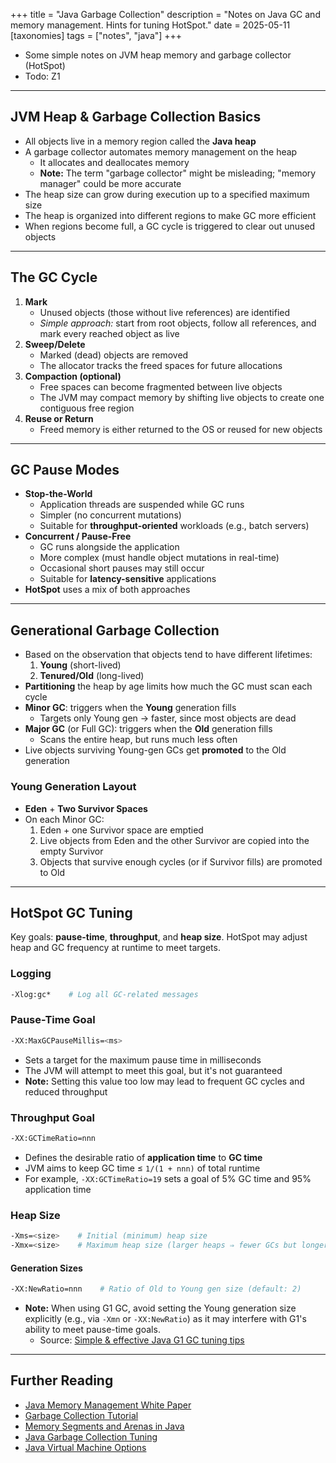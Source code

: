 +++
title = "Java Garbage Collection"
description = "Notes on Java GC and memory management. Hints for tuning HotSpot."
date = 2025-05-11
[taxonomies]
tags = ["notes", "java"]
+++

- Some simple notes on JVM heap memory and garbage collector (HotSpot)
- Todo: Z1

---

## JVM Heap & Garbage Collection Basics

- All objects live in a memory region called the **Java heap**  
- A garbage collector automates memory management on the heap  
  - It allocates and deallocates memory  
  - **Note:** The term "garbage collector" might be misleading; "memory manager" could be more accurate  
- The heap size can grow during execution up to a specified maximum size  
- The heap is organized into different regions to make GC more efficient  
- When regions become full, a GC cycle is triggered to clear out unused objects  

---

## The GC Cycle

1. **Mark**  
   - Unused objects (those without live references) are identified  
   - *Simple approach:* start from root objects, follow all references, and mark every reached object as live  
2. **Sweep/Delete**  
   - Marked (dead) objects are removed  
   - The allocator tracks the freed spaces for future allocations  
3. **Compaction (optional)**  
   - Free spaces can become fragmented between live objects  
   - The JVM may compact memory by shifting live objects to create one contiguous free region  
4. **Reuse or Return**  
   - Freed memory is either returned to the OS or reused for new objects  

---

## GC Pause Modes

- **Stop-the-World**  
  - Application threads are suspended while GC runs  
  - Simpler (no concurrent mutations)  
  - Suitable for **throughput-oriented** workloads (e.g., batch servers)  
- **Concurrent / Pause-Free**  
  - GC runs alongside the application  
  - More complex (must handle object mutations in real-time)  
  - Occasional short pauses may still occur  
  - Suitable for **latency-sensitive** applications  
- **HotSpot** uses a mix of both approaches  

---

## Generational Garbage Collection

- Based on the observation that objects tend to have different lifetimes:  
  1. **Young** (short-lived)  
  2. **Tenured/Old** (long-lived)  
- **Partitioning** the heap by age limits how much the GC must scan each cycle  
- **Minor GC**: triggers when the **Young** generation fills  
  - Targets only Young gen → faster, since most objects are dead  
- **Major GC** (or Full GC): triggers when the **Old** generation fills  
  - Scans the entire heap, but runs much less often  
- Live objects surviving Young-gen GCs get **promoted** to the Old generation  

### Young Generation Layout

- **Eden** + **Two Survivor Spaces**  
- On each Minor GC:  
  1. Eden + one Survivor space are emptied  
  2. Live objects from Eden and the other Survivor are copied into the empty Survivor  
  3. Objects that survive enough cycles (or if Survivor fills) are promoted to Old  

---

## HotSpot GC Tuning

Key goals: **pause-time**, **throughput**, and **heap size**. HotSpot may adjust heap and GC frequency at runtime to meet targets.

### Logging

```bash
-Xlog:gc*    # Log all GC-related messages
```

### Pause-Time Goal

```bash
-XX:MaxGCPauseMillis=<ms>
```

- Sets a target for the maximum pause time in milliseconds  
- The JVM will attempt to meet this goal, but it's not guaranteed  
- **Note:** Setting this value too low may lead to frequent GC cycles and reduced throughput  

### Throughput Goal

```bash
-XX:GCTimeRatio=nnn
```

- Defines the desirable ratio of **application time** to **GC time**  
- JVM aims to keep GC time ≤ `1/(1 + nnn)` of total runtime  
- For example, `-XX:GCTimeRatio=19` sets a goal of 5% GC time and 95% application time  

### Heap Size

```bash
-Xms=<size>    # Initial (minimum) heap size  
-Xmx=<size>    # Maximum heap size (larger heaps ⇒ fewer GCs but longer pauses)
```

#### Generation Sizes

```bash
-XX:NewRatio=nnn    # Ratio of Old to Young gen size (default: 2)
```

- **Note:** When using G1 GC, avoid setting the Young generation size explicitly (e.g., via `-Xmn` or `-XX:NewRatio`) as it may interfere with G1's ability to meet pause-time goals.  
  - Source: [Simple & effective Java G1 GC tuning tips](https://blog.gceasy.io/simple-effective-g1-gc-tuning-tips/)

---

## Further Reading

- [Java Memory Management White Paper](https://www.oracle.com/technetwork/java/javase/memorymanagement-whitepaper-150215.pdf)  
- [Garbage Collection Tutorial](https://www.oracle.com/webfolder/technetwork/tutorials/obe/java/gc01/index.html)  
- [Memory Segments and Arenas in Java](https://docs.oracle.com/en/java/javase/21/core/memory-segments-and-arenas.html)  
- [Java Garbage Collection Tuning](https://docs.oracle.com/en/java/javase/17/gctuning)  
- [Java Virtual Machine Options](https://www.oracle.com/java/technologies/javase/vmoptions-jsp.html)  
